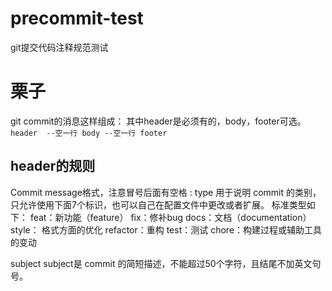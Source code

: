 # precommit-test
git提交代码注释规范测试

# 栗子
git commit的消息这样组成：
其中header是必须有的，body，footer可选。
`header 
--空一行
body
--空一行
footer`

## header的规则
Commit message格式，注意冒号后面有空格
<type>: <subject>
type
用于说明 commit 的类别，只允许使用下面7个标识，也可以自己在配置文件中更改或者扩展。
标准类型如下：
feat：新功能（feature）
fix：修补bug
docs：文档（documentation）
style： 格式方面的优化
refactor：重构
test：测试
chore：构建过程或辅助工具的变动

subject
subject是 commit 的简短描述，不能超过50个字符，且结尾不加英文句号。